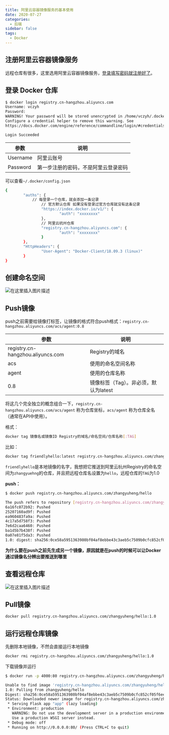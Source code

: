 ```yaml
---
title: 阿里云容器镜像服务的基本使用
date: 2020-07-27
categories:
  - 后端
sidebar: false
tags:
  - Docker
---
```


## 注册阿里云容器镜像服务

远程仓库有很多，这里选用阿里云容器镜像服务，[登录填写密码就注册好了](https://cr.console.aliyun.com/cn-shenzhen/repositories)。

## 登录 Docker 仓库

```bash
$ docker login registry.cn-hangzhou.aliyuncs.com
Username: vczyh
Password: 
WARNING! Your password will be stored unencrypted in /home/vczyh/.docker/config.json.
Configure a credential helper to remove this warning. See
https://docs.docker.com/engine/reference/commandline/login/#credentials-store

Login Succeeded

```
| 参数                             | 说明                           |
| -------------------------------- | ------------------------------ |
| Username | 阿里云账号 |
| Password | 第一步注册的密码，不是阿里云登录密码 |

可以查看`~/.docker/config.json `

```bash
{
        "auths": {
        	// 每登录一个仓库，就会添加一条记录
        		// 官方默认仓库 如果没有登录过官方仓库就没有这条记录
                "https://index.docker.io/v1/": {
                        "auth": "xxxxxxxx"
                },
                // 阿里云杭州仓库
                "registry.cn-hangzhou.aliyuncs.com": {
                        "auth": "xxxxxxxx"
                }
        },
        "HttpHeaders": {
                "User-Agent": "Docker-Client/18.09.3 (linux)"
        }
}

```

## 创建命名空间

![在这里插入图片描述](https://img-blog.csdnimg.cn/20190304000155465.png?x-oss-process=image/watermark,type_ZmFuZ3poZW5naGVpdGk,shadow_10,text_aHR0cHM6Ly9ibG9nLmNzZG4ubmV0L1RLREtfYm90,size_16,color_FFFFFF,t_70)

## Push镜像

push之前需要给镜像打标签，让镜像的格式符合push格式：`registry.cn-hangzhou.aliyuncs.com/acs/agent:0.8`

| 参数                             | 说明                           |
| -------------------------------- | ------------------------------ |
| registry.cn-hangzhou.aliyuncs.com | Registry的域名 |
| acs | 使用的命名空间名称 |
| agent | 使用的仓库名称 |
| 0.8 | 镜像标签（Tag）。非必须，默认为latest |

将这几个完全独立的概念组合一下，`registry.cn-hangzhou.aliyuncs.com/acs/agent` 称为仓库坐标，`acs/agent` 称为仓库全名（通常在API中使用）。

格式：

```bash
docker tag 镜像名或镜像ID Registry的域名/命名空间/仓库名称[:TAG]
```

比如：

```bash
docker tag friendlyhello:latest registry.cn-hangzhou.aliyuncs.com/zhangyuheng/hello:1.0
```

`friendlyhello`是本地镜像的名字，我想把它推送到阿里云杭州Registry的命名空间为`zhangyuehng`的仓库，并且把远程仓库名设置为`hello`，远程仓库的`TAG`为1.0

**push：**

```bash
$ docker push registry.cn-hangzhou.aliyuncs.com/zhangyuheng/hello

The push refers to repository [registry.cn-hangzhou.aliyuncs.com/zhangyuheng/hello]
6a16fc072b92: Pushed 
25207160ad9f: Pushed 
ea960483fa9a: Pushed 
4c17a5d758f3: Pushed 
7e6d2caa6460: Pushed 
ba1d5b7b438f: Pushed 
0a07e81f5da3: Pushed 
1.0: digest: sha256:0ce58a5951363980bf04af8ebbe43c3aeb5c7509b0cfc852cf05f6ee3f81c179 size: 1787
```

**为什么要在push之前先生成另一个镜像，原因就是在push的时候可以让Docker通过镜像名分辨出要推送到哪里**

## 查看远程仓库

![在这里插入图片描述](https://img-blog.csdnimg.cn/20190304001922648.png?x-oss-process=image/watermark,type_ZmFuZ3poZW5naGVpdGk,shadow_10,text_aHR0cHM6Ly9ibG9nLmNzZG4ubmV0L1RLREtfYm90,size_16,color_FFFFFF,t_70)

## Pull镜像

```bash
docker pull registry.cn-hangzhou.aliyuncs.com/zhangyuheng/hello:1.0
```

## 运行远程仓库镜像

先删除本地镜像，不然会直接运行本地镜像

```bash
docker rmi registry.cn-hangzhou.aliyuncs.com/zhangyuheng/hello:1.0 
```

下载镜像并运行

```bash
$ docker run -p 4000:80 registry.cn-hangzhou.aliyuncs.com/zhangyuheng/hello:1.0

Unable to find image 'registry.cn-hangzhou.aliyuncs.com/zhangyuheng/hello:1.0' locally
1.0: Pulling from zhangyuheng/hello
Digest: sha256:0ce58a5951363980bf04af8ebbe43c3aeb5c7509b0cfc852cf05f6ee3f81c179
Status: Downloaded newer image for registry.cn-hangzhou.aliyuncs.com/zhangyuheng/hello:1.0
 * Serving Flask app "app" (lazy loading)
 * Environment: production
   WARNING: Do not use the development server in a production environment.
   Use a production WSGI server instead.
 * Debug mode: off
 * Running on http://0.0.0.0:80/ (Press CTRL+C to quit)

```



